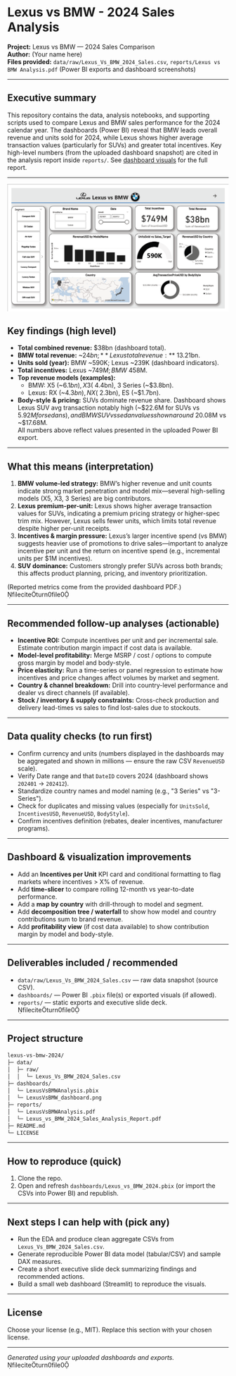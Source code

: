 
# Lexus vs BMW - 2024 Sales Analysis

**Project:** Lexus vs BMW — 2024 Sales Comparison  
**Author:** (Your name here)  
**Files provided:** `data/raw/Lexus_Vs_BMW_2024_Sales.csv`, `reports/Lexus vs BMW Analysis.pdf` (Power BI exports and dashboard screenshots)

---

## Executive summary
This repository contains the data, analysis notebooks, and supporting scripts used to compare Lexus and BMW sales performance for the 2024 calendar year. The dashboards (Power BI) reveal that BMW leads overall revenue and units sold for 2024, while Lexus shows higher average transaction values (particularly for SUVs) and greater total incentives. Key high-level numbers (from the uploaded dashboard snapshot) are cited in the analysis report inside `reports/`. See [dashboard visuals](reports/Lexus%20vs%20BMW%20Analysis.pdf) for the full report.

---

![Dashboard](dashboard/LexusVsBMW_dashboard.png)

## Key findings (high level)
- **Total combined revenue:** $38bn (dashboard total).  
- **BMW total revenue:** ~$24bn; **Lexus total revenue:** ~$13.21bn.  
- **Units sold (year):** BMW ~590K; Lexus ~239K (dashboard indicators).  
- **Total incentives:** Lexus ~$749M; BMW ~$458M.  
- **Top revenue models (examples):**  
  - BMW: X5 (~$6.1bn), X3 (~$4.4bn), 3 Series (~$3.8bn).  
  - Lexus: RX (~$4.3bn), NX (~$2.3bn), ES (~$1.7bn).  
- **Body-style & pricing:** SUVs dominate revenue share. Dashboard shows Lexus SUV avg transaction notably high (~$22.6M for SUVs vs $5.92M for sedans), and BMW SUV vs sedan values shown around ~$20.08M vs ~$17.68M.  
All numbers above reflect values presented in the uploaded Power BI export.

---

## What this means (interpretation)
1. **BMW volume-led strategy:** BMW’s higher revenue and unit counts indicate strong market penetration and model mix—several high-selling models (X5, X3, 3 Series) are big contributors.  
2. **Lexus premium-per-unit:** Lexus shows higher average transaction values for SUVs, indicating a premium pricing strategy or higher-spec trim mix. However, Lexus sells fewer units, which limits total revenue despite higher per-unit receipts.  
3. **Incentives & margin pressure:** Lexus’s larger incentive spend (vs BMW) suggests heavier use of promotions to drive sales—important to analyze incentive per unit and the return on incentive spend (e.g., incremental units per $1M incentives).  
4. **SUV dominance:** Customers strongly prefer SUVs across both brands; this affects product planning, pricing, and inventory prioritization.

(Reported metrics come from the provided dashboard PDF.) fileciteturn0file0

---

## Recommended follow-up analyses (actionable)
- **Incentive ROI:** Compute incentives per unit and per incremental sale. Estimate contribution margin impact if cost data is available.  
- **Model-level profitability:** Merge MSRP / cost / options to compute gross margin by model and body-style.  
- **Price elasticity:** Run a time-series or panel regression to estimate how incentives and price changes affect volumes by market and segment.  
- **Country & channel breakdown:** Drill into country-level performance and dealer vs direct channels (if available).  
- **Stock / inventory & supply constraints:** Cross-check production and delivery lead-times vs sales to find lost-sales due to stockouts.

---

## Data quality checks (to run first)
- Confirm currency and units (numbers displayed in the dashboards may be aggregated and shown in millions — ensure the raw CSV `RevenueUSD` scale).
- Verify Date range and that `DateID` covers 2024 (dashboard shows `202401` → `202412`).
- Standardize country names and model naming (e.g., "3 Series" vs "3-Series").
- Check for duplicates and missing values (especially for `UnitsSold`, `IncentivesUSD`, `RevenueUSD`, `BodyStyle`).
- Confirm incentives definition (rebates, dealer incentives, manufacturer programs).

---

## Dashboard & visualization improvements
- Add an **Incentives per Unit** KPI card and conditional formatting to flag markets where incentives > X% of revenue.  
- Add **time-slicer** to compare rolling 12-month vs year-to-date performance.  
- Add a **map by country** with drill-through to model and segment.  
- Add **decomposition tree / waterfall** to show how model and country contributions sum to brand revenue.  
- Add **profitability view** (if cost data available) to show contribution margin by model and body-style.

---

## Deliverables included / recommended
- `data/raw/Lexus_Vs_BMW_2024_Sales.csv` — raw data snapshot (source CSV).  
- `dashboards/` — Power BI `.pbix` file(s) or exported visuals (if allowed).  
- `reports/` — static exports and executive slide deck. fileciteturn0file0

---

## Project structure
```
lexus-vs-bmw-2024/
├─ data/
│  ├─ raw/
│  │  └─ Lexus_Vs_BMW_2024_Sales.csv
├─ dashboards/
│  └─ LexusVsBMWAnalysis.pbix
│  └─ LexusVsBMW_dashboard.png
├─ reports/
│  └─ LexusVsBMWAnalysis.pdf
│  └─ Lexus_vs_BMW_2024_Sales_Analysis_Report.pdf
├─ README.md
└─ LICENSE
```

---

## How to reproduce (quick)
1. Clone the repo.  
2. Open and refresh `dashboards/Lexus_vs_BMW_2024.pbix` (or import the CSVs into Power BI) and republish.

---

## Next steps I can help with (pick any)
- Run the EDA and produce clean aggregate CSVs from `Lexus_Vs_BMW_2024_Sales.csv`.  
- Generate reproducible Power BI data model (tabular/CSV) and sample DAX measures.  
- Create a short executive slide deck summarizing findings and recommended actions.  
- Build a small web dashboard (Streamlit) to reproduce the visuals.

---

## License
Choose your license (e.g., MIT). Replace this section with your chosen license.

---
*Generated using your uploaded dashboards and exports.* fileciteturn0file0
